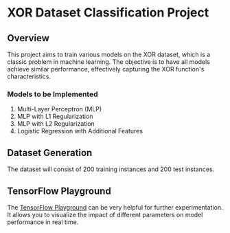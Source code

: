 # XOR Dataset Classification Project

## Overview
This project aims to train various models on the XOR dataset, which is a classic problem in machine learning. The objective is to have all models achieve similar performance, effectively capturing the XOR function's characteristics. 

### Models to be Implemented
1. Multi-Layer Perceptron (MLP)
2. MLP with L1 Regularization
3. MLP with L2 Regularization
4. Logistic Regression with Additional Features

## Dataset Generation
The dataset will consist of 200 training instances and 200 test instances. 

## TensorFlow Playground
The [TensorFlow Playground](https://playground.tensorflow.org/#activation=relu&batchSize=10&dataset=xor&regDataset=reg-plane&learningRate=0.01&regularizationRate=0&noise=0&networkShape=8,8&seed=0.66495&showTestData=true&discretize=false&percTrainData=50&x=true&y=true&xTimesY=false&xSquared=false&ySquared=false&cosX=false&sinX=false&cosY=false&sinY=false&collectStats=false&problem=classification&initZero=false&hideText=false&activation_hide=false) can be very helpful for further experimentation. It allows you to visualize the impact of different parameters on model performance in real time.

